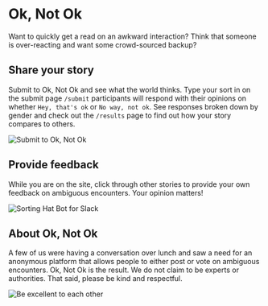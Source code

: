 # Ok, Not Ok

Want to quickly get a read on an awkward interaction? 
Think that someone is over-reacting and want some crowd-sourced backup? 


## Share your story
Submit to Ok, Not Ok and see what the world thinks. Type your sort in on the submit page `/submit` participants will respond with their opinions on whether `Hey, that's ok` or `No way, not ok`. See responses broken down by gender and check out the `/results` page to find out how your story compares to others. 

<!-- TODO: Replace with gifs from hosted site -->
![Submit to Ok, Not Ok](http://sorting-hat-bot.herokuapp.com/images/submit.gif)

## Provide feedback

While you are on the site, click through other stories to provide your own feedback on ambiguous encounters. Your opinion matters!

<!-- TODO: Replace with gifs from hosted site -->
![Sorting Hat Bot for Slack](http://sorting-hat-bot.herokuapp.com/images/rating.gif)


## About Ok, Not Ok

A few of us were having a conversation over lunch and saw a need for an anonymous platform that allows people to either post or vote on ambiguous encounters.  Ok, Not Ok is the result.  We do not claim to be experts or authorities.  That said, please be kind and respectful. 

![Be excellent to each other](https://media.giphy.com/media/HM7hTQhsjSIFy/giphy.gif)